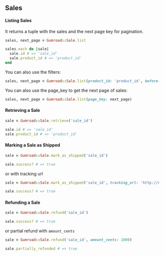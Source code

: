 ## Sales

#### Listing Sales

It returns a tuple with the sales and the next page key for pagination.
```ruby
sales, next_page = Gumroad::Sale.list

sales.each do |sale|
  sale.id # => 'sale_id'
  sale.product_id # => 'product_id'
end
```

You can also use the filters:

```ruby
sales, next_page = Gumroad::Sale.list(product_id: 'product_id', before: '2016-01-01', after: '2015-01-01')
```

You can also use the page_key to get the next page of sales:

```ruby
sales, next_page = Gumroad::Sale.list(page_key: next_page)
```

#### Retrieving a Sale

```ruby
sale = Gumroad::Sale.retrieve('sale_id')

sale.id # => 'sale_id'
sale.product_id # => 'product_id'
```

#### Marking a Sale as Shipped

```ruby
sale = Gumroad::Sale.mark_as_shipped('sale_id')

sale.success? # => true
```
or with tracking url
```ruby
sale = Gumroad::Sale.mark_as_shipped('sale_id', tracking_url: 'http://example.com/tracking')

sale.success? # => true
```

#### Refunding a Sale

```ruby
sale = Gumroad::Sale.refund('sale_id')

sale.success? # => true
```
or partial refund with `amount_cents`

```ruby
sale = Gumroad::Sale.refund('sale_id', amount_cents: 1000)

sale.partially_refunded # => true
```